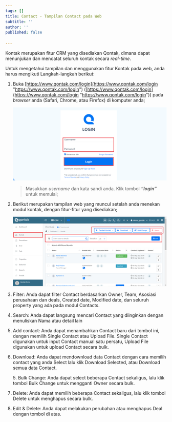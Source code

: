 ```yaml
---
tags: []
title: Contact - Tampilan Contact pada Web
subtitle: ''
author: ''
published: false

---
```

Kontak merupakan fitur CRM yang disediakan Qontak, dimana dapat menunjukan dan mencatat seluruh kontak secara _real-time_.

Untuk mengetahui tampilan dan menggunakan fitur Kontak pada web, anda harus mengikuti Langkah-langkah berikut:

1. Buka [https://www.qontak.com/login](https://www.qontak.com/login "https://www.qontak.com/login") ([https://www.qontak.com/login](https://www.qontak.com/login "https://www.qontak.com/login")) pada _browser_ anda (Safari, Chrome, atau Firefox) di komputer anda;

   ![](/uploads/dells-1.PNG)

   > Masukkan _username_ dan kata sandi anda. Klik tombol **_“login”_** untuk memulai;
2. Berikut merupakan tampilan web yang muncul setelah anda menekan modul kontak, dengan fitur-fitur yang disediakan;

   ![](/uploads/tampilankontakweb.PNG)
3. Filter: Anda dapat filter Contact berdasarkan Owner, Team, Asosiasi perusahaan dan deals, Created date, Modified date, dan seluruh property yang ada pada modul Contacts.
4. Search: Anda dapat langsung mencari Contact yang diinginkan dengan menuliskan Nama atau detail lain
5. Add contact: Anda dapat menambahkan Contact baru dari tombol ini, dengan memilih Single Contact atau Upload File. Single Contact digunakan untuk input Contact manual satu persatu, Upload File digunakan untuk upload Contact secara bulk.
6. Download: Anda dapat mendownload data Contact dengan cara memilih contact yang anda Select lalu klik Download Selected, atau Download semua data Contact.

   5\. Bulk Change: Anda dapat select beberapa Contact sekaligus, lalu klik tombol Bulk Change untuk mengganti Owner secara bulk.
7. Delete: Anda dapat memilih beberapa Contact sekaligus, lalu klik tombol Delete untuk menghapus secara bulk.
8. Edit & Delete: Anda dapat melakukan perubahan atau menghapus Deal dengan tombol di atas.